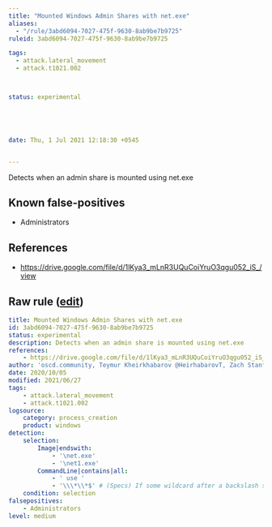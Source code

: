 ```yaml
---
title: "Mounted Windows Admin Shares with net.exe"
aliases:
  - "/rule/3abd6094-7027-475f-9630-8ab9be7b9725"
ruleid: 3abd6094-7027-475f-9630-8ab9be7b9725

tags:
  - attack.lateral_movement
  - attack.t1021.002



status: experimental





date: Thu, 1 Jul 2021 12:18:30 +0545


---
```


Detects when an admin share is mounted using net.exe

<!--more-->


## Known false-positives

* Administrators



## References

* https://drive.google.com/file/d/1lKya3_mLnR3UQuCoiYruO3qgu052_iS_/view


## Raw rule ([edit](https://github.com/SigmaHQ/sigma/edit/master/rules/windows/process_creation/proc_creation_win_net_use_admin_share.yml))
```yaml
title: Mounted Windows Admin Shares with net.exe
id: 3abd6094-7027-475f-9630-8ab9be7b9725
status: experimental
description: Detects when an admin share is mounted using net.exe
references:
    - https://drive.google.com/file/d/1lKya3_mLnR3UQuCoiYruO3qgu052_iS_/view
author: 'oscd.community, Teymur Kheirkhabarov @HeirhabarovT, Zach Stanford @svch0st, wagga'
date: 2020/10/05
modified: 2021/06/27
tags:
    - attack.lateral_movement
    - attack.t1021.002
logsource:
    category: process_creation
    product: windows
detection:
    selection:
        Image|endswith:
            - '\net.exe'
            - '\net1.exe'
        CommandLine|contains|all:
            - ' use '
            - '\\\*\\*$' # (Specs) If some wildcard after a backslash should be searched, the backslash has to be escaped: \\*
    condition: selection
falsepositives:
    - Administrators
level: medium

```
